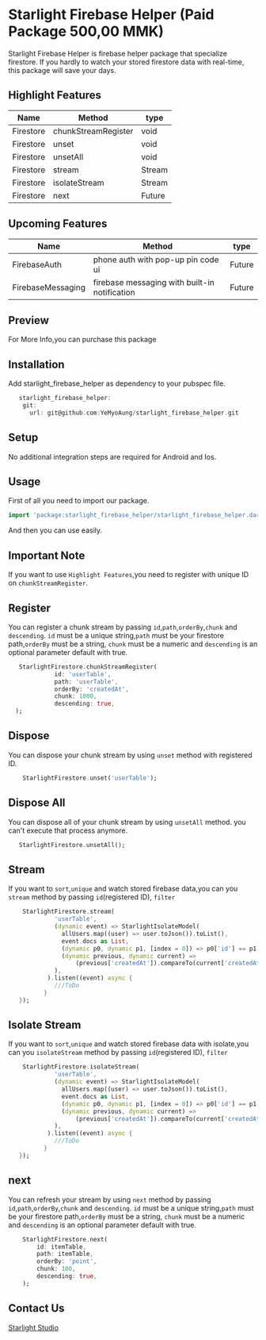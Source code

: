 # Starlight Firebase Helper (Paid Package 500,00 MMK)

Starlight Firebase Helper is firebase helper package that specialize firestore.
If you hardly to watch your stored firestore data with real-time,
this package will save your days.

## Highlight Features

| Name      | Method              | type         |
| --------- | ------------------- | ------------ |
| Firestore | chunkStreamRegister | void         |
| Firestore | unset               | void         |
| Firestore | unsetAll            | void         |
| Firestore | stream              | Stream       |
| Firestore | isolateStream       | Stream       |
| Firestore | next                | Future<void> |

## Upcoming Features

| Name              | Method                                        | type   |
| ----------------- | --------------------------------------------- | ------ |
| FirebaseAuth      | phone auth with pop-up pin code ui            | Future |
| FirebaseMessaging | firebase messaging with built-in notification | Future |

## Preview

For More Info,you can purchase this package

## Installation

Add starlight_firebase_helper as dependency to your pubspec file.

```dart
   starlight_firebase_helper:
    git:
      url: git@github.com:YeMyoAung/starlight_firebase_helper.git
```

## Setup

No additional integration steps are required for Android and Ios.

## Usage

First of all you need to import our package.

```dart
import 'package:starlight_firebase_helper/starlight_firebase_helper.dart';
```

And then you can use easily.

## Important Note

If you want to use `Highlight Features`,you need to register with unique ID on `chunkStreamRegister`.

## Register

You can register a chunk stream by passing `id`,`path`,`orderBy`,`chunk` and `descending`.
`id` must be a unique string,`path` must be your firestore path,`orderBy` must be a string,
`chunk` must be a numeric and `descending` is an optional parameter default with true.

```dart
   StarlightFirestore.chunkStreamRegister(
             id: 'userTable',
             path: 'userTable',
             orderBy: 'createdAt',
             chunk: 1000,
             descending: true,
  );
```

## Dispose

You can dispose your chunk stream by using `unset` method with registered ID.

```dart
    StarlightFirestore.unset('userTable');
```

## Dispose All

You can dispose all of your chunk stream by using `unsetAll` method.
you can't execute that process anymore.

```dart
   StarlightFirestore.unsetAll();
```

## Stream

If you want to `sort`,`unique` and watch stored firebase data,you can you
`stream` method by passing `id`(registered ID), `filter`

```dart
    StarlightFirestore.stream(
             'userTable',
             (dynamic event) => StarlightIsolateModel(
               allUsers.map((user) => user.toJson()).toList(),
               event.docs as List,
               (dynamic p0, dynamic p1, [index = 0]) => p0['id'] == p1['id'],
               (dynamic previous, dynamic current) =>
                   (previous['createdAt']).compareTo(current['createdAt']),
             ),
           ).listen((event) async {
             ///ToDo
          }
   });
```

## Isolate Stream

If you want to `sort`,`unique` and watch stored firebase data with isolate,you can you
`isolateStream` method by passing `id`(registered ID), `filter`

```dart
    StarlightFirestore.isolateStream(
             'userTable',
             (dynamic event) => StarlightIsolateModel(
               allUsers.map((user) => user.toJson()).toList(),
               event.docs as List,
               (dynamic p0, dynamic p1, [index = 0]) => p0['id'] == p1['id'],
               (dynamic previous, dynamic current) =>
                   (previous['createdAt']).compareTo(current['createdAt']),
             ),
           ).listen((event) async {
             ///ToDo
          }
   });
```

## next

You can refresh your stream by using `next` method by passing `id`,`path`,`orderBy`,`chunk` and `descending`.
`id` must be a unique string,`path` must be your firestore path,`orderBy` must be a string,
`chunk` must be a numeric and `descending` is an optional parameter default with true.

```dart
    StarlightFirestore.next(
        id: itemTable,
        path: itemTable,
        orderBy: 'point',
        chunk: 100,
        descending: true,
    );
```

## Contact Us

[Starlight Studio](https://www.facebook.com/starlightstudio.of/)
